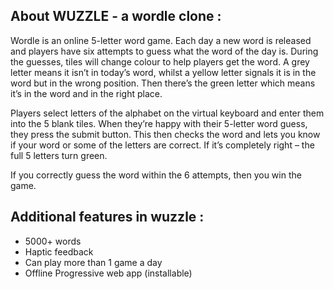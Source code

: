 ## About WUZZLE - a wordle clone :

Wordle is an online 5-letter word game. Each day a new word is released and players have six attempts to guess what the word of the day is. During the guesses, tiles will change colour to help players get the word. A grey letter means it isn’t in today’s word, whilst a yellow letter signals it is in the word but in the wrong position. Then there’s the green letter which means it’s in the word and in the right place.

Players select letters of the alphabet on the virtual keyboard and enter them into the 5 blank tiles. When they’re happy with their 5-letter word guess, they press the submit button. This then checks the word and lets you know if your word or some of the letters are correct. If it’s completely right – the full 5 letters turn green.

If you correctly guess the word within the 6 attempts, then you win the game.

## Additional features in wuzzle :

- 5000+ words
- Haptic feedback
- Can play more than 1 game a day
- Offline Progressive web app (installable)
